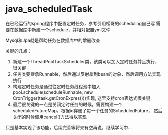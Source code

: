 # java_scheduledTask
在已经运行的spring程序中配置定时任务，参考引用松哥的scheduling自己写
需要在数据库中新建一个schedule，并相对配置yml文件

Mysql和Jpa就是帮助任务在数据库中的增删改查

关键的几点：
1. 新建一个ThreadPoolTaskScheduler类，该类可以加入定时任务并且执行，很关键
2. 任务类要继承Runnable，然后通过反射拿到bean的对象，然后调用方法实现执行
3. 构建定时任务是通过往定时任务线程池中加入pool.schedule(scheduleRunnable, new CronTrigger(task.getCronExpres()))实现,
这里支持cron表达式很关键
4. 最后很关键的一点是关闭定时任务的时候，需要构建一个scheduledFutureMap，根据id存储了每一个任务的ScheduledFuture，
然后关闭的时候调用cancel()方法得以实现

只是基本实现了该功能，后续完善等将来有空再说，继续学习中...

